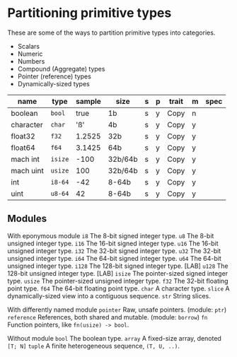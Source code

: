 # Partitioning primitive types

These are some of the ways to partition primitive types into categories.

- Scalars
- Numeric
- Numbers
- Compound (Aggregate) types
- Pointer (reference) types
- Dynamically-sized types




name         | type          | sample | size    |s|p| trait|m| spec
-------------|---------------|--------|---------|-|-|------|-|-------
boolean      | `bool`        | true   |      1b |s|y| Copy |n|
character    | `char`        | 'ß'    |      4b |s|y| Copy |y|
float32      | `f32`         | 1.2525 |     32b |s|y| Copy |y|
float64      | `f64`         | 3.1425 |     64b |s|y| Copy |y|
mach int     | `isize`       | -100   | 32b/64b |s|y| Copy |y|
mach uint    | `usize`       | 100    | 32b/64b |s|y| Copy |y|
int          | `i8-64`       | -42    |   8-64b |s|y| Copy |y|
uint         | `u8-64`       | 42     |   8-64b |s|y| Copy |y|



## Modules

With eponymous module
`i8`        The 8-bit signed integer type.
`u8`        The 8-bit unsigned integer type.
`i16`       The 16-bit signed integer type.
`u16`       The 16-bit unsigned integer type.
`i32`       The 32-bit signed integer type.
`u32`       The 32-bit unsigned integer type.
`i64`       The 64-bit signed integer type.
`u64`       The 64-bit unsigned integer type.
`i128`      The 128-bit signed integer type. [LAB]
`u128`      The 128-bit unsigned integer type. [LAB]
`isize`     The pointer-sized signed integer type.
`usize`     The pointer-sized unsigned integer type.
`f32`       The 32-bit floating point type.
`f64`       The 64-bit floating point type.
`char`      A character type.
`slice`     A dynamically-sized view into a contiguous sequence.
`str`       String slices.

With differently named module
`pointer`   Raw, unsafe pointers. (module: `ptr`)
`reference` References, both shared and mutable. (module: `borrow`)
`fn`        Function pointers, like `fn(usize) -> bool`.

Without module
`bool`      The boolean type.
`array`     A fixed-size array, denoted `[T; N]`
`tuple`     A finite heterogeneous sequence, `(T, U, ..)`.



